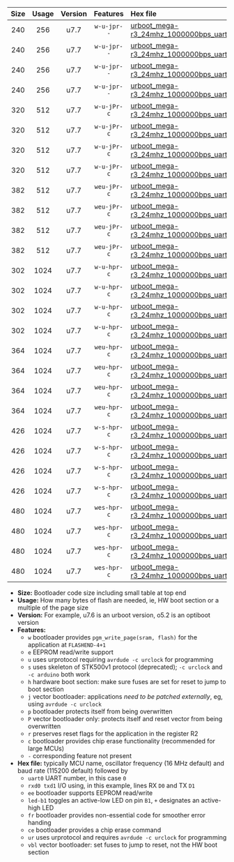 |Size|Usage|Version|Features|Hex file|
|:-:|:-:|:-:|:-:|:--|
|240|256|u7.7|`w-u-jpr--`|[urboot_mega-r3_24mhz_1000000bps_uart0_rxe0_txe1_led+b7_ur_vbl.hex](https://raw.githubusercontent.com/stefanrueger/urboot.hex/main/boards/mega-r3/fcpu_24mhz/1000000_bps/urboot_mega-r3_24mhz_1000000bps_uart0_rxe0_txe1_led+b7_ur_vbl.hex)|
|240|256|u7.7|`w-u-jpr--`|[urboot_mega-r3_24mhz_1000000bps_uart1_rxd2_txd3_led+b7_ur_vbl.hex](https://raw.githubusercontent.com/stefanrueger/urboot.hex/main/boards/mega-r3/fcpu_24mhz/1000000_bps/urboot_mega-r3_24mhz_1000000bps_uart1_rxd2_txd3_led+b7_ur_vbl.hex)|
|240|256|u7.7|`w-u-jpr--`|[urboot_mega-r3_24mhz_1000000bps_uart2_rxh0_txh1_led+b7_ur_vbl.hex](https://raw.githubusercontent.com/stefanrueger/urboot.hex/main/boards/mega-r3/fcpu_24mhz/1000000_bps/urboot_mega-r3_24mhz_1000000bps_uart2_rxh0_txh1_led+b7_ur_vbl.hex)|
|240|256|u7.7|`w-u-jpr--`|[urboot_mega-r3_24mhz_1000000bps_uart3_rxj0_txj1_led+b7_ur_vbl.hex](https://raw.githubusercontent.com/stefanrueger/urboot.hex/main/boards/mega-r3/fcpu_24mhz/1000000_bps/urboot_mega-r3_24mhz_1000000bps_uart3_rxj0_txj1_led+b7_ur_vbl.hex)|
|320|512|u7.7|`w-u-jPr-c`|[urboot_mega-r3_24mhz_1000000bps_uart0_rxe0_txe1_led+b7_fr_ce_ur_vbl.hex](https://raw.githubusercontent.com/stefanrueger/urboot.hex/main/boards/mega-r3/fcpu_24mhz/1000000_bps/urboot_mega-r3_24mhz_1000000bps_uart0_rxe0_txe1_led+b7_fr_ce_ur_vbl.hex)|
|320|512|u7.7|`w-u-jPr-c`|[urboot_mega-r3_24mhz_1000000bps_uart1_rxd2_txd3_led+b7_fr_ce_ur_vbl.hex](https://raw.githubusercontent.com/stefanrueger/urboot.hex/main/boards/mega-r3/fcpu_24mhz/1000000_bps/urboot_mega-r3_24mhz_1000000bps_uart1_rxd2_txd3_led+b7_fr_ce_ur_vbl.hex)|
|320|512|u7.7|`w-u-jPr-c`|[urboot_mega-r3_24mhz_1000000bps_uart2_rxh0_txh1_led+b7_fr_ce_ur_vbl.hex](https://raw.githubusercontent.com/stefanrueger/urboot.hex/main/boards/mega-r3/fcpu_24mhz/1000000_bps/urboot_mega-r3_24mhz_1000000bps_uart2_rxh0_txh1_led+b7_fr_ce_ur_vbl.hex)|
|320|512|u7.7|`w-u-jPr-c`|[urboot_mega-r3_24mhz_1000000bps_uart3_rxj0_txj1_led+b7_fr_ce_ur_vbl.hex](https://raw.githubusercontent.com/stefanrueger/urboot.hex/main/boards/mega-r3/fcpu_24mhz/1000000_bps/urboot_mega-r3_24mhz_1000000bps_uart3_rxj0_txj1_led+b7_fr_ce_ur_vbl.hex)|
|382|512|u7.7|`weu-jPr-c`|[urboot_mega-r3_24mhz_1000000bps_uart0_rxe0_txe1_ee_led+b7_fr_ce_ur_vbl.hex](https://raw.githubusercontent.com/stefanrueger/urboot.hex/main/boards/mega-r3/fcpu_24mhz/1000000_bps/urboot_mega-r3_24mhz_1000000bps_uart0_rxe0_txe1_ee_led+b7_fr_ce_ur_vbl.hex)|
|382|512|u7.7|`weu-jPr-c`|[urboot_mega-r3_24mhz_1000000bps_uart1_rxd2_txd3_ee_led+b7_fr_ce_ur_vbl.hex](https://raw.githubusercontent.com/stefanrueger/urboot.hex/main/boards/mega-r3/fcpu_24mhz/1000000_bps/urboot_mega-r3_24mhz_1000000bps_uart1_rxd2_txd3_ee_led+b7_fr_ce_ur_vbl.hex)|
|382|512|u7.7|`weu-jPr-c`|[urboot_mega-r3_24mhz_1000000bps_uart2_rxh0_txh1_ee_led+b7_fr_ce_ur_vbl.hex](https://raw.githubusercontent.com/stefanrueger/urboot.hex/main/boards/mega-r3/fcpu_24mhz/1000000_bps/urboot_mega-r3_24mhz_1000000bps_uart2_rxh0_txh1_ee_led+b7_fr_ce_ur_vbl.hex)|
|382|512|u7.7|`weu-jPr-c`|[urboot_mega-r3_24mhz_1000000bps_uart3_rxj0_txj1_ee_led+b7_fr_ce_ur_vbl.hex](https://raw.githubusercontent.com/stefanrueger/urboot.hex/main/boards/mega-r3/fcpu_24mhz/1000000_bps/urboot_mega-r3_24mhz_1000000bps_uart3_rxj0_txj1_ee_led+b7_fr_ce_ur_vbl.hex)|
|302|1024|u7.7|`w-u-hpr-c`|[urboot_mega-r3_24mhz_1000000bps_uart0_rxe0_txe1_led+b7_fr_ce_ur.hex](https://raw.githubusercontent.com/stefanrueger/urboot.hex/main/boards/mega-r3/fcpu_24mhz/1000000_bps/urboot_mega-r3_24mhz_1000000bps_uart0_rxe0_txe1_led+b7_fr_ce_ur.hex)|
|302|1024|u7.7|`w-u-hpr-c`|[urboot_mega-r3_24mhz_1000000bps_uart1_rxd2_txd3_led+b7_fr_ce_ur.hex](https://raw.githubusercontent.com/stefanrueger/urboot.hex/main/boards/mega-r3/fcpu_24mhz/1000000_bps/urboot_mega-r3_24mhz_1000000bps_uart1_rxd2_txd3_led+b7_fr_ce_ur.hex)|
|302|1024|u7.7|`w-u-hpr-c`|[urboot_mega-r3_24mhz_1000000bps_uart2_rxh0_txh1_led+b7_fr_ce_ur.hex](https://raw.githubusercontent.com/stefanrueger/urboot.hex/main/boards/mega-r3/fcpu_24mhz/1000000_bps/urboot_mega-r3_24mhz_1000000bps_uart2_rxh0_txh1_led+b7_fr_ce_ur.hex)|
|302|1024|u7.7|`w-u-hpr-c`|[urboot_mega-r3_24mhz_1000000bps_uart3_rxj0_txj1_led+b7_fr_ce_ur.hex](https://raw.githubusercontent.com/stefanrueger/urboot.hex/main/boards/mega-r3/fcpu_24mhz/1000000_bps/urboot_mega-r3_24mhz_1000000bps_uart3_rxj0_txj1_led+b7_fr_ce_ur.hex)|
|364|1024|u7.7|`weu-hpr-c`|[urboot_mega-r3_24mhz_1000000bps_uart0_rxe0_txe1_ee_led+b7_fr_ce_ur.hex](https://raw.githubusercontent.com/stefanrueger/urboot.hex/main/boards/mega-r3/fcpu_24mhz/1000000_bps/urboot_mega-r3_24mhz_1000000bps_uart0_rxe0_txe1_ee_led+b7_fr_ce_ur.hex)|
|364|1024|u7.7|`weu-hpr-c`|[urboot_mega-r3_24mhz_1000000bps_uart1_rxd2_txd3_ee_led+b7_fr_ce_ur.hex](https://raw.githubusercontent.com/stefanrueger/urboot.hex/main/boards/mega-r3/fcpu_24mhz/1000000_bps/urboot_mega-r3_24mhz_1000000bps_uart1_rxd2_txd3_ee_led+b7_fr_ce_ur.hex)|
|364|1024|u7.7|`weu-hpr-c`|[urboot_mega-r3_24mhz_1000000bps_uart2_rxh0_txh1_ee_led+b7_fr_ce_ur.hex](https://raw.githubusercontent.com/stefanrueger/urboot.hex/main/boards/mega-r3/fcpu_24mhz/1000000_bps/urboot_mega-r3_24mhz_1000000bps_uart2_rxh0_txh1_ee_led+b7_fr_ce_ur.hex)|
|364|1024|u7.7|`weu-hpr-c`|[urboot_mega-r3_24mhz_1000000bps_uart3_rxj0_txj1_ee_led+b7_fr_ce_ur.hex](https://raw.githubusercontent.com/stefanrueger/urboot.hex/main/boards/mega-r3/fcpu_24mhz/1000000_bps/urboot_mega-r3_24mhz_1000000bps_uart3_rxj0_txj1_ee_led+b7_fr_ce_ur.hex)|
|426|1024|u7.7|`w-s-hpr-c`|[urboot_mega-r3_24mhz_1000000bps_uart0_rxe0_txe1_led+b7_fr_ce.hex](https://raw.githubusercontent.com/stefanrueger/urboot.hex/main/boards/mega-r3/fcpu_24mhz/1000000_bps/urboot_mega-r3_24mhz_1000000bps_uart0_rxe0_txe1_led+b7_fr_ce.hex)|
|426|1024|u7.7|`w-s-hpr-c`|[urboot_mega-r3_24mhz_1000000bps_uart1_rxd2_txd3_led+b7_fr_ce.hex](https://raw.githubusercontent.com/stefanrueger/urboot.hex/main/boards/mega-r3/fcpu_24mhz/1000000_bps/urboot_mega-r3_24mhz_1000000bps_uart1_rxd2_txd3_led+b7_fr_ce.hex)|
|426|1024|u7.7|`w-s-hpr-c`|[urboot_mega-r3_24mhz_1000000bps_uart2_rxh0_txh1_led+b7_fr_ce.hex](https://raw.githubusercontent.com/stefanrueger/urboot.hex/main/boards/mega-r3/fcpu_24mhz/1000000_bps/urboot_mega-r3_24mhz_1000000bps_uart2_rxh0_txh1_led+b7_fr_ce.hex)|
|426|1024|u7.7|`w-s-hpr-c`|[urboot_mega-r3_24mhz_1000000bps_uart3_rxj0_txj1_led+b7_fr_ce.hex](https://raw.githubusercontent.com/stefanrueger/urboot.hex/main/boards/mega-r3/fcpu_24mhz/1000000_bps/urboot_mega-r3_24mhz_1000000bps_uart3_rxj0_txj1_led+b7_fr_ce.hex)|
|480|1024|u7.7|`wes-hpr-c`|[urboot_mega-r3_24mhz_1000000bps_uart0_rxe0_txe1_ee_led+b7_fr_ce.hex](https://raw.githubusercontent.com/stefanrueger/urboot.hex/main/boards/mega-r3/fcpu_24mhz/1000000_bps/urboot_mega-r3_24mhz_1000000bps_uart0_rxe0_txe1_ee_led+b7_fr_ce.hex)|
|480|1024|u7.7|`wes-hpr-c`|[urboot_mega-r3_24mhz_1000000bps_uart1_rxd2_txd3_ee_led+b7_fr_ce.hex](https://raw.githubusercontent.com/stefanrueger/urboot.hex/main/boards/mega-r3/fcpu_24mhz/1000000_bps/urboot_mega-r3_24mhz_1000000bps_uart1_rxd2_txd3_ee_led+b7_fr_ce.hex)|
|480|1024|u7.7|`wes-hpr-c`|[urboot_mega-r3_24mhz_1000000bps_uart2_rxh0_txh1_ee_led+b7_fr_ce.hex](https://raw.githubusercontent.com/stefanrueger/urboot.hex/main/boards/mega-r3/fcpu_24mhz/1000000_bps/urboot_mega-r3_24mhz_1000000bps_uart2_rxh0_txh1_ee_led+b7_fr_ce.hex)|
|480|1024|u7.7|`wes-hpr-c`|[urboot_mega-r3_24mhz_1000000bps_uart3_rxj0_txj1_ee_led+b7_fr_ce.hex](https://raw.githubusercontent.com/stefanrueger/urboot.hex/main/boards/mega-r3/fcpu_24mhz/1000000_bps/urboot_mega-r3_24mhz_1000000bps_uart3_rxj0_txj1_ee_led+b7_fr_ce.hex)|

- **Size:** Bootloader code size including small table at top end
- **Usage:** How many bytes of flash are needed, ie, HW boot section or a multiple of the page size
- **Version:** For example, u7.6 is an urboot version, o5.2 is an optiboot version
- **Features:**
  + `w` bootloader provides `pgm_write_page(sram, flash)` for the application at `FLASHEND-4+1`
  + `e` EEPROM read/write support
  + `u` uses urprotocol requiring `avrdude -c urclock` for programming
  + `s` uses skeleton of STK500v1 protocol (deprecated); `-c urclock` and `-c arduino` both work
  + `h` hardware boot section: make sure fuses are set for reset to jump to boot section
  + `j` vector bootloader: applications *need to be patched externally*, eg, using `avrdude -c urclock`
  + `p` bootloader protects itself from being overwritten
  + `P` vector bootloader only: protects itself and reset vector from being overwritten
  + `r` preserves reset flags for the application in the register R2
  + `c` bootloader provides chip erase functionality (recommended for large MCUs)
  + `-` corresponding feature not present
- **Hex file:** typically MCU name, oscillator frequency (16 MHz default) and baud rate (115200 default) followed by
  + `uart0` UART number, in this case `0`
  + `rxd0 txd1` I/O using, in this example, lines RX `D0` and TX `D1`
  + `ee` bootloader supports EEPROM read/write
  + `led-b1` toggles an active-low LED on pin `B1`, `+` designates an active-high LED
  + `fr` bootloader provides non-essential code for smoother error handing
  + `ce` bootloader provides a chip erase command
  + `ur` uses urprotocol and requires `avrdude -c urclock` for programming
  + `vbl` vector bootloader: set fuses to jump to reset, not the HW boot section
